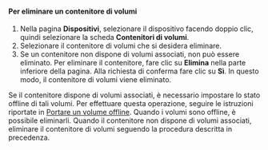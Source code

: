 <!--author=SharS last changed: 9/16/15-->

#### Per eliminare un contenitore di volumi
1. Nella pagina **Dispositivi**, selezionare il dispositivo facendo doppio clic, quindi selezionare la scheda **Contenitori di volumi**.
2. Selezionare il contenitore di volumi che si desidera eliminare.
3. Se un contenitore non dispone di volumi associati, non può essere eliminato. Per eliminare il contenitore, fare clic su **Elimina** nella parte inferiore della pagina. Alla richiesta di conferma fare clic su **Sì**. In questo modo, il contenitore di volumi viene eliminato.

Se il contenitore dispone di volumi associati, è necessario impostare lo stato offline di tali volumi. Per effettuare questa operazione, seguire le istruzioni riportate in [Portare un volume offline](../articles/storsimple/storsimple-manage-volumes.md#take-a-volume-offline). Quando i volumi sono offline, è possibile eliminarli. Quando il contenitore non dispone di volumi associati, eliminare il contenitore di volumi seguendo la procedura descritta in precedenza.

<!---HONumber=Oct15_HO3-->